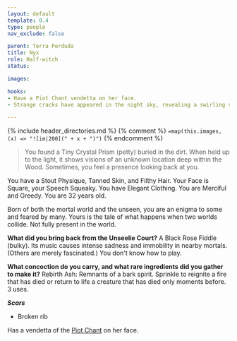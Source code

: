 ```yaml
---
layout: default
template: 0.4
type: people
nav_exclude: false

parent: Terra Perduda
title: Nyx
role: Half-witch
status: 

images: 

hooks:
- Have a Piot Chant vendetta on her face.
- Strange cracks have appeared in the night sky, revealing a swirling vortex of light and color. Some say that the divide between realms is at its weakest in centuries, and fear what may emerge from the other side.

---
```


{% include header_directories.md %}
{% comment %}
`=map(this.images, (x) => "![im|200](" + x + ")")`
{% endcomment %}

> You found a Tiny Crystal Prism (petty) buried in the dirt. When held up to the light, it shows visions of an unknown location deep within the Wood. Sometimes, you feel a presence looking back at you.

You have a Stout Physique, Tanned Skin, and Filthy Hair. Your Face is Square, your Speech Squeaky. You have Elegant Clothing. You are Merciful and Greedy. You are 32 years old.

Born of both the mortal world and the unseen, you are an enigma to some and feared by many. Yours is the tale of what happens when two worlds collide.
Not fully present in the world.

**What did you bring back from the Unseelie Court?**
A Black Rose Fiddle (bulky). Its music causes intense sadness and immobility in nearby mortals. (Others are merely fascinated.) You don't know how to play.

**What concoction do you carry, and what rare ingredients did you gather to make it?**
Rebirth Ash: Remnants of a bark spirit. Sprinkle to reignite a fire that has died or return to life a creature that has died only moments before. 3 uses.

***Scars***

- Broken rib

Has a vendetta of the [Piot Chant](../DuskmeadowFringe/PiotChant.md) on her face.

